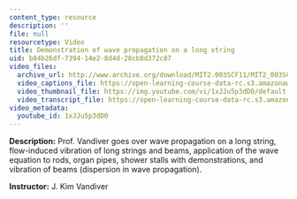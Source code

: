 ```yaml
---
content_type: resource
description: ''
file: null
resourcetype: Video
title: Demonstration of wave propagation on a long string
uid: b84b26df-7394-14e2-8d4d-28cb8d372c87
video_files:
  archive_url: http://www.archive.org/download/MIT2.003SCF11/MIT2_003SCF11_lec27_300k.mp4
  video_captions_file: https://open-learning-course-data-rc.s3.amazonaws.com/2-003sc-engineering-dynamics-fall-2011/bc10d0611a515ff7bfd6fc1bc912edd7_1xJJu5p3dD0.vtt
  video_thumbnail_file: https://img.youtube.com/vi/1xJJu5p3dD0/default.jpg
  video_transcript_file: https://open-learning-course-data-rc.s3.amazonaws.com/2-003sc-engineering-dynamics-fall-2011/204bdc988d742e57130f5fdd30434c52_1xJJu5p3dD0.pdf
video_metadata:
  youtube_id: 1xJJu5p3dD0
---
```


**Description:** Prof. Vandiver goes over wave propagation on a long string, flow-induced vibration of long strings and beams, application of the wave equation to rods, organ pipes, shower stalls with demonstrations, and vibration of beams (dispersion in wave propagation).

**Instructor:** J. Kim Vandiver